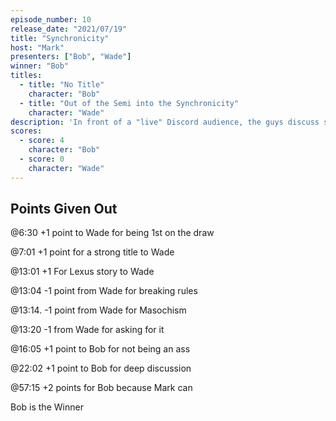 ```yaml
---
episode_number: 10
release_date: "2021/07/19"
title: "Synchronicity"
host: "Mark"
presenters: ["Bob", "Wade"]
winner: "Bob"
titles:
  - title: "No Title"
    character: "Bob"
  - title: "Out of the Semi into the Synchronicity"
    character: "Wade"
description: 'In front of a "live" Discord audience, the guys discuss synchronicities, déjà vu, mind-reading, and hive minds.'
scores:
  - score: 4
    character: "Bob"
  - score: 0
    character: "Wade"
---
```


## Points Given Out

@6:30 +1 point to Wade for being 1st on the draw

@7:01 +1 point for a strong title to Wade

@13:01 +1 For Lexus story to Wade

@13:04 -1 point from Wade for breaking rules

@13:14. -1 point from Wade for Masochism

@13:20 -1 from Wade for asking for it

@16:05 +1 point to Bob for not being an ass

@22:02 +1 point to Bob for deep discussion

@57:15 +2 points for Bob because Mark can

Bob is the Winner
